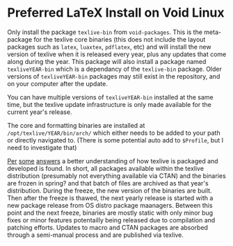 # Preferred LaTeX Install on Void Linux

Only install the package `texlive-bin` from `void-packages`. This is the
meta-package for the texlive core binaries (this does not include the layout
packages such as `latex`, `luaxtex`, `pdflatex`, etc) and will install the new
version of texlive when it is released every year, plus any updates that come
along during the year. This package will also install a package named
`texliveYEAR-bin` which is a dependancy of the `texlive-bin` package. Older
versions of `texliveYEAR-bin` packages may still exist in the repository, and
on your computer after the update.

You can have multiple versions of `texliveYEAR-bin` installed at the same time,
but the texlive update infrastructure is only made available for the current
year's release.

The core and formatting binaries are installed at `/opt/texlive/YEAR/bin/arch/`
which either needs to be added to your path or directly navigated to. (There is
some potential auto add to `$Profile`, but I need to investigate that)

[Per](https://tex.stackexchange.com/a/383629)
[some](https://tex.stackexchange.com/a/107162)
[answers](https://tex.stackoverflow.com/a/493971) a better understanding of how
texlive is packaged and developed is found. In short, all packages available
within the texlive distribution (presumably not everything available via CTAN)
and the binaries are frozen in spring? and that batch of files are archived as
that year's distribution. During the freeze, the new version of the binaries
are built. Then after the freeze is thawed, the next yearly release is started
with a new package release from OS distro package maanagers. Between this point
and the next freeze, binaries are mostly static with only minor bug fixes or
minor features potentailly being released due to compilation and patching
efforts. Updates to macro and CTAN packages are absorbed through a semi-manual
process and are published via texlive.
